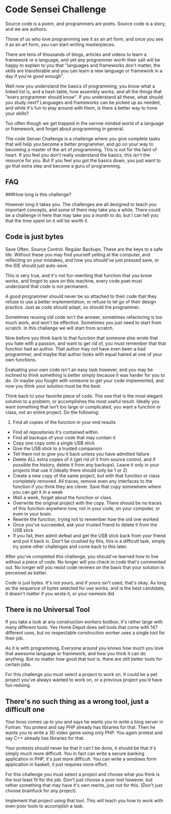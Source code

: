 Code Sensei Challenge
===

Source code is a poem, and programmers are poets. Source code is a story, and we are authors.

Those of us who love programming see it as an art form, and once you see it as an art form, you can start writing masterpieces.

There are tens of thousands of blogs, articles and videos to learn a framework or a language, and yet any programmer worth their salt will be happy to explain to you that "languages and frameworks don't matter, the skills are transferable and you can learn a new language or framework in a day if you're good enough".

Well now you understand the basics of programming, you know what a linked list is, and a hash table, how assembly works, and all the things that "every programmer should know". If you understand all these, what should you study next? Languages and frameworks can be picked up as needed, and while it's fun to play around with them, is there a better way to hone your skills?

Too often though we get trapped in the narrow minded world of a language or framework, and forget about programming in general. 

The code Sensei Challenge is a challenge where you give complete tasks that will help you become a better programmer, and go on your way to becoming a master of the art of programming. This is not for the faint of heart. If you feel you don't really understand the basics, this isn't the resource for you. But if you feel you got the basics down, you just want to go that extra step and become a guru of programming.

FAQ
---

###How long is this challenge?

However long it takes you. The challenges are all designed to teach you important concepts, and some of them may take you a while. There could be a challenge in here that may take you a month to do, but I can tell you that the time spent on it will be worth it. 

Code is just bytes
---

Save Often. Source Control. Regular Backups. These are the keys to a safe life. Without these you may find yourself yelling at the computer, and reflecting on your mistakes, and how you should've just pressed save, or the IDE should just auto-save.

This is very true, and it's not fun rewriting that function that you know works, and forgot to save on this machine, every code poet must understand that code is not permanent.

A good programmer should never be so attached to their code that they refuse to use a better implementation, or refuse to let go of their design practice. Just as code should adapt, so should the programmer.

Sometimes reusing old code isn't the answer, sometimes refactoring is too much work, and won't be effective. Sometimes you just need to start from scratch. In this challenge we will start from scratch.

Now before you think back to that function that someone else wrote that you hate with a passion, and want to get rid of, you must remember that that function had an author. That author may not have even been a bad programmer, and maybe that author looks with equal hatred at one of your own functions.

Evaluating your own code isn't an easy task however, and you may be inclined to think something is better simply because it was harder for you to do. Or maybe you fought with someone to get your code implemented, and now you think your solution must be the best.

Think back to your favorite piece of code. The one that is the most elegant solution to a problem, or accomplishes the most useful result. Ideally you want something that isn't too large or complicated, you want a function or class, not an entire project. Do the following:

1. Find all copies of the function in your end results
+ Find all repositories it's contained within.
+ Find all backups of your code that may contain it
+ Copy one copy onto a single USB stick
+ Give the USB stick to a trusted companion
+ Tell them not to give you it back unless you have admitted failure
+ Delete ALL extra copies of it (get rid of it from source control, and if possible the history, delete it from any backups). Leave it only in your projects that use it (ideally there should only be 1 or 2)
+ Create a new copy of the same project, but with that function or class completely removed. All traces, remove even any interfaces to the function if you think they are clever. Save that copy somewhere where you can get it in a week
+ Wait a week, forget about the function or class
+ Overwrite the original project with the copy. There should be no traces of this function anywhere now, not in your code, on your computer, or even in your brain.
+ Rewrite the function, trying not to remember how the old one worked
+ Once you've succeeded, ask your trusted friend to delete it from the USB stick
+ If you fail, then admit defeat and get the USB stick back from your friend and put it back in. Don't be crushed by this, this is a difficult task, simply try some other challenges and come back to this later.

After you've completed this challenge, you should've learned how to live without a piece of code. No longer will you check in code that's commented out. No longer will you resist code reviews on the basis that your solution is perceived as better.

Code is just bytes. It's not yours, and if yours isn't used, that's okay. As long as the sequence of bytes selected for use works, and is the best candidate, it doesn't matter if you wrote it, or your nemesis did.

There is no Universal Tool
---

If you take a look at any construction workers toolbox, it's rather large with many different tools. Yes Home Depot does sell tools that come with 147 different uses, but no respectable construction worker uses a single tool for their job.

As it is with programming. Everyone around you knows how much you love that awesome language or framework, and how you think it can do anything. But no matter how good that tool is, there are still better tools for certain jobs.

For this challenge you must select a project to work on. It could be a pet project you've always wanted to work on, or a previous project you'd have fun redoing.

There's no such thing as a wrong tool, just a difficult one
---

Your boss comes up to you and says he wants you to write a blog server in Fortran. You protest and say PHP already has libraries for that. Then he wants you to write a 3D video game using only PHP. You again protest and say C++ already has libraries for that.

Your protests should never be that it can't be done, it should be that it's simply much more difficult. You in fact can write a secure banking application in PHP, it's just more difficult. You can write a windows form application in haskell, it just requires more effort.

For this challenge you must select a project and choose what you think is the tool least fit for the job. Don't just choose a poor tool however, but rather something that may have it's own merits, just not for this. (Don't just choose brainfuck for any project).

Implement that project using that tool. This will teach you how to work with even poor tools to accomplish a task.



[qualitiesGoodProgrammer]: http://www.yacoset.com/Home/signs-that-you-re-a-good-programmer
[codelesscode]: http://thecodelesscode.com/contents